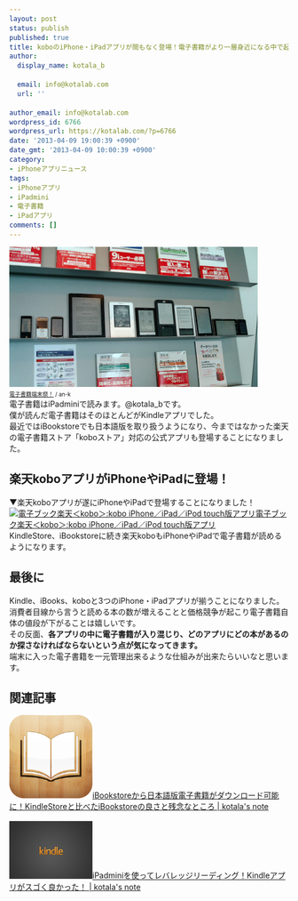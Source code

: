 ```yaml
---
layout: post
status: publish
published: true
title: koboのiPhone・iPadアプリが間もなく登場！電子書籍がより一層身近になる中で起きる問題点！
author:
  display_name: kotala_b

  email: info@kotalab.com
  url: ''

author_email: info@kotalab.com
wordpress_id: 6766
wordpress_url: https://kotalab.com/?p=6766
date: '2013-04-09 19:00:39 +0900'
date_gmt: '2013-04-09 10:00:39 +0900'
category:
- iPhoneアプリニュース
tags:
- iPhoneアプリ
- iPadmini
- 電子書籍
- iPadアプリ
comments: []
---
```

<p><a href="/wp-content/uploads/ipadmini_121028.jpg" target="_blank"><img src="/wp-content/uploads/ipadmini_121028.jpg" alt="" title="ipadmini_121028" width="448" height="252" class="alignnone size-full wp-image-3769" /></a><br />
<span style="font-size:10px;"><a href="https://www.flickr.com/photos/an-k/4867499173/" target="_blank">電子書籍端末祭！</a> / an-k</span><br />
電子書籍はiPadminiで読みます。@kotala_bです。<br />
僕が読んだ電子書籍はそのほとんどがKindleアプリでした。<br />
最近ではiBookstoreでも日本語版を取り扱うようになり、今まではなかった楽天の電子書籍ストア「koboストア」対応の公式アプリも登場することになりました。<br />
</p>
<!--more-->
<h2>楽天koboアプリがiPhoneやiPadに登場！</h2>
<p>▼楽天koboアプリが遂にiPhoneやiPadで登場することになりました！<br />
<a href="http://kobo.rakuten.co.jp/application/ios/" target="_blank"><img  class="alignleft" src="https://capture.heartrails.com/150x130?http://kobo.rakuten.co.jp/application/ios/" alt="電子ブック楽天＜kobo＞:kobo iPhone／iPad／iPod touch版アプリ" width="150" height="130" /></a><a href="http://kobo.rakuten.co.jp/application/ios/" target="_blank">電子ブック楽天＜kobo＞:kobo iPhone／iPad／iPod touch版アプリ</a><a href="https://b.hatena.ne.jp/entry/http://kobo.rakuten.co.jp/application/ios/" target="_blank"><img border="0" src="https://b.hatena.ne.jp/entry/image/http://kobo.rakuten.co.jp/application/ios/" alt="" /></a><br style="clear:both;" />KindleStore、iBookstoreに続き楽天koboもiPhoneやiPadで電子書籍が読めるようになります。</p>
<h2>最後に</h2>
<p>Kindle、iBooks、koboと3つのiPhone・iPadアプリが揃うことになりました。<br />
消費者目線から言うと読める本の数が増えることと価格競争が起こり電子書籍自体の値段が下がることは嬉しいです。<br />
その反面、<strong>各アプリの中に電子書籍が入り混じり、どのアプリにどの本があるのか探さなければならないという点が気になってきます。</strong><br />
端末に入った電子書籍を一元管理出来るような仕組みが出来たらいいなと思います。</p>
<h2 class="rele">関連記事</h2>
<p><a href="/iBookstore-compare-kindlestore" target="_blank"><img  class="alignleft" src="/wp-content/uploads/ibooks_130306-448x448.png" alt="iBookstoreから日本語版電子書籍がダウンロード可能に！KindleStoreと比べたiBookstoreの良さと残念なところ | kotala's note" width="150" /></a><a href="/iBookstore-compare-kindlestore" target="_blank">iBookstoreから日本語版電子書籍がダウンロード可能に！KindleStoreと比べたiBookstoreの良さと残念なところ | kotala's note</a><br style="clear:both;" /><br />
<a href="/ipad-mini-kindle-app" target="_blank"><img  class="alignleft" src="/wp-content/uploads/IMG_0050-448x309.png" alt="iPadminiを使ってレバレッジリーディング！Kindleアプリがスゴく良かった！ | kotala's note" width="150" /></a><a href="/ipad-mini-kindle-app" target="_blank">iPadminiを使ってレバレッジリーディング！Kindleアプリがスゴく良かった！ | kotala's note</a><br style="clear:both;" /></p>

